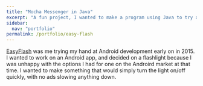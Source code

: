 ```yaml
---
title: "Mocha Messenger in Java"
excerpt: "A fun project, I wanted to make a program using Java to try and test myself a bit."
sidebar:
  nav: "portfolio"
permalink: /portfolio/easy-flash
---
```


[EasyFlash](https://www.github.com/amkratz/easyflash-android-flashlight) was me trying my hand at Android development early on in 2015.
I wanted to work on an Android app, and decided on a flashlight because I was unhappy with the options I had for one on the Androird market
at that time. I wanted to make something that would simply turn the light on/off quickly, with no ads slowing anything down.
